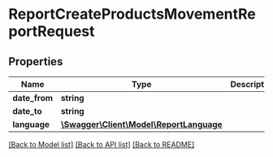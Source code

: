 # ReportCreateProductsMovementReportRequest

## Properties
Name | Type | Description | Notes
------------ | ------------- | ------------- | -------------
**date_from** | **string** |  | [optional] 
**date_to** | **string** |  | [optional] 
**language** | [**\Swagger\Client\Model\ReportLanguage**](ReportLanguage.md) |  | [optional] 

[[Back to Model list]](../README.md#documentation-for-models) [[Back to API list]](../README.md#documentation-for-api-endpoints) [[Back to README]](../README.md)


